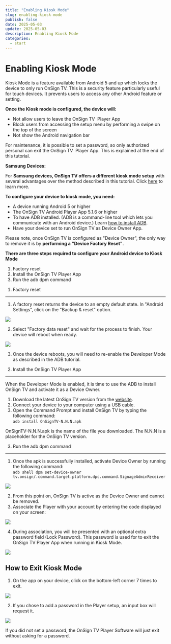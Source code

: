 ```yaml
---
title: "Enabling Kiosk Mode"
slug: enabling-kiosk-mode
publish: false
date: 2025-05-03
update: 2025-05-03
description: Enabling Kiosk Mode
categories:
  - start
---
```


Enabling Kiosk Mode
===================

Kiosk Mode is a feature available from Android 5 and up which locks the device to only run OnSign TV. This is a security feature particularly useful for touch devices. It prevents users to access any other Android feature or setting.

**Once the Kiosk mode is configured, the device will:**

* Not allow users to leave the OnSign TV  Player App
* Block users from accessing the setup menu by performing a swipe on the top of the screen
* Not show the Android navigation bar

For maintenance, it is possible to set a password, so only authorized personal can exit the OnSign TV  Player App. This is explained at the end of this tutorial.

**Samsung Devices:**

For **Samsung devices, OnSign TV offers a different kiosk mode setup** with several advantages over the method described in this tutorial. Click [here](/android/samsung-kiosk-manager-skm) to learn more.

**To configure your device to kiosk mode, you need:**

* A device running Android 5 or higher
* The OnSign TV Android Player App 5.1.6 or higher
* To have ADB installed. (ADB is a command-line tool which lets you communicate with an Android device.) Learn [how to install ADB](/android/installing-adb).
* Have your device set to run OnSign TV as Device Owner App.

Please note, once OnSign TV is configured as "Device Owner", the only way to remove it is by **performing a "Device Factory Reset"**.

**There are three steps required to configure your Android device to Kiosk Mode**

1. Factory reset
2. Install the OnSign TV Player App
3. Run the adb dpm command

1) Factory reset
----------------

1. A factory reset returns the device to an empty default state. In "Android Settings", click on the "Backup & reset" option.

![](https://static.helpjuice.com/helpjuice_production/uploads/upload/image/23821/direct/1731407945211/enabling-kiosk-mode_1.jpg)

2. Select "Factory data reset" and wait for the process to finish. Your device will reboot when ready.

![](https://static.helpjuice.com/helpjuice_production/uploads/upload/image/23821/direct/1731407959502/enabling-kiosk-mode_2.jpg)

3. Once the device reboots, you will need to re-enable the Developer Mode as described in the ADB tutorial.

2) Install the OnSign TV Player App
-----------------------------------

When the Developer Mode is enabled, it is time to use the ADB to install OnSign TV and activate it as a Device Owner.

1. Download the latest OnSign TV version from the [website](https://onsign.tv/downloads/).
2. Connect your device to your computer using a USB cable.
3. Open the Command Prompt and install OnSign TV by typing the following command:  
   `adb install OnSignTV-N.N.N.apk`

OnSignTV-N.N.N.apk is the name of the file you downloaded. The N.N.N is a placeholder for the OnSign TV version.

3) Run the adb dpm command
--------------------------

1. Once the apk is successfully installed, activate Device Owner by running the following command:  
   `adb shell dpm set-device-owner tv.onsign/.command.target.platform.dpc.command.SignageAdminReceiver`

![](https://static.helpjuice.com/helpjuice_production/uploads/upload/image/23821/direct/1731408193225/enabling-kiosk-mode_3.jpg)

2. From this point on, OnSign TV is active as the Device Owner and cannot be removed.
3. Associate the Player with your account by entering the code displayed on your screen:

![](https://static.helpjuice.com/helpjuice_production/uploads/upload/image/23821/direct/1731408325533/enabling-kiosk-mode_5.jpg)

4. During association, you will be presented with an optional extra password field (Lock Password). This password is used for to exit the OnSign TV Player App when running in Kiosk Mode.

![](https://static.helpjuice.com/helpjuice_production/uploads/upload/image/23821/direct/1731408341945/enabling-kiosk-mode_6.jpg)

How to Exit Kiosk Mode
----------------------

1. On the app on your device, click on the bottom-left corner 7 times to exit.

![](https://static.helpjuice.com/helpjuice_production/uploads/upload/image/23821/direct/1731408457932/enabling-kiosk-mode_7.jpg)

2. If you chose to add a password in the Player setup, an input box will request it.

![](https://static.helpjuice.com/helpjuice_production/uploads/upload/image/23821/direct/1731408474101/enabling-kiosk-mode_8.jpg)

If you did not set a password, the OnSign TV Player Software will just exit without asking for a password.
